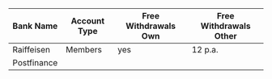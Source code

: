 
| Bank Name  |  Account Type  | Free Withdrawals Own   | Free Withdrawals Other
| ------------ | ------------ | ------------ | ------------ |
| Raiffeisen  | Members | yes  | 12 p.a. 
| Postfinance  |   |  |
